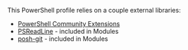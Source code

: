 This PowerShell profile relies on a couple external libraries:
- [PowerShell Community Extensions](http://pscx.codeplex.com/documentation)
- [PSReadLine](https://github.com/lzybkr/PSReadLine) - included in Modules
- [posh-git]() - included in Modules
